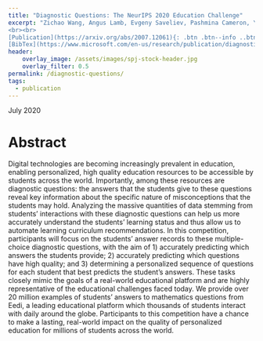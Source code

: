 ```yaml
---
title: "Diagnostic Questions: The NeurIPS 2020 Education Challenge"
excerpt: "Zichao Wang, Angus Lamb, Evgeny Saveliev, Pashmina Cameron, Yordan Zaykov, Jose Miguel Hernandez Lobato, Richard Turner, Richard Baraniuk, Craig Barton, Simon Peyton Jones, Simon Woodhead, Cheng Zhang. (2020).
<br><br>
[Publication](https://arxiv.org/abs/2007.12061){: .btn .btn--info ..btn--large}
[BibTex](https://www.microsoft.com/en-us/research/publication/diagnostic-questions-the-neurips-2020-education-challenge/bibtex/){: .btn .btn--info ..btn--large}"
header:
    overlay_image: /assets/images/spj-stock-header.jpg 
    overlay_filter: 0.5
permalink: /diagnostic-questions/
tags: 
  - publication 
---
```

July 2020


# Abstract
Digital technologies are becoming increasingly prevalent in education, enabling personalized, high quality education resources to be accessible by students across the world. Importantly, among these resources are diagnostic questions: the answers that the students give to these questions reveal key information about the specific nature of misconceptions that the students may hold. Analyzing the massive quantities of data stemming from students’ interactions with these diagnostic questions can help us more accurately understand the students’ learning status and thus allow us to automate learning curriculum recommendations. In this competition, participants will focus on the students’ answer records to these multiple-choice diagnostic questions, with the aim of 1) accurately predicting which answers the students provide; 2) accurately predicting which questions have high quality; and 3) determining a personalized sequence of questions for each student that best predicts the student’s answers. These tasks closely mimic the goals of a real-world educational platform and are highly representative of the educational challenges faced today. We provide over 20 million examples of students’ answers to mathematics questions from Eedi, a leading educational platform which thousands of students interact with daily around the globe. Participants to this competition have a chance to make a lasting, real-world impact on the quality of personalized education for millions of students across the world.
